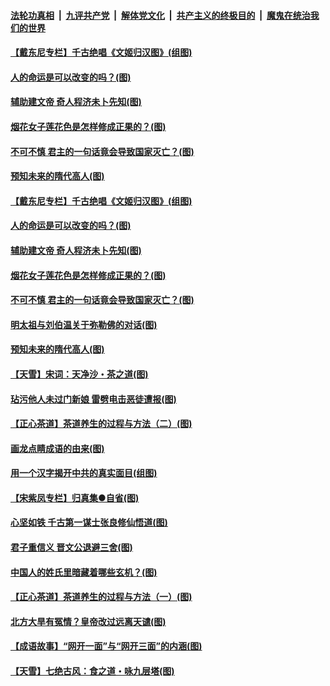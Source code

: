 ####  [法轮功真相](../../../../basic/blob/master/README.md?t=06201402) &nbsp;|&nbsp; [九评共产党](../../../../9ping.md/blob/master/README.md?t=06201402) &nbsp;|&nbsp; [解体党文化](../../../../jtdwh.md/blob/master/README.md?t=06201402)  &nbsp;|&nbsp; [共产主义的终极目的](../../../../gczydzjmd.md/blob/master/README.md?t=06201402) &nbsp;|&nbsp; [魔鬼在统治我们的世界](../../../../mgztzwmdsj.md/blob/master/README.md?t=06201402) 

#### [【戴东尼专栏】千古绝唱《文姬归汉图》(组图)](../pages/p7/933598.md?t=06201402) 

#### [人的命运是可以改变的吗？(图)](../pages/p7/936633.md?t=06201402) 

#### [辅助建文帝 奇人程济未卜先知(图)](../pages/p7/936751.md?t=06201402) 

#### [烟花女子莲花色是怎样修成正果的？(图)](../pages/p7/936627.md?t=06201402) 

#### [不可不慎 君主的一句话竟会导致国家灭亡？(图)](../pages/p7/936921.md?t=06201402) 

#### [预知未来的隋代高人(图)](../pages/p7/936519.md?t=06201402) 

#### [【戴东尼专栏】千古绝唱《文姬归汉图》(组图)](../pages/p7/933598.md?t=06201402) 

#### [人的命运是可以改变的吗？(图)](../pages/p7/936633.md?t=06201402) 

#### [辅助建文帝 奇人程济未卜先知(图)](../pages/p7/936751.md?t=06201402) 

#### [烟花女子莲花色是怎样修成正果的？(图)](../pages/p7/936627.md?t=06201402) 

#### [不可不慎 君主的一句话竟会导致国家灭亡？(图)](../pages/p7/936921.md?t=06201402) 

#### [明太祖与刘伯温关于弥勒佛的对话(图)](../pages/p7/936918.md?t=06201402) 

#### [预知未来的隋代高人(图)](../pages/p7/936519.md?t=06201402) 

#### [【天雪】宋词：天净沙・茶之道(图)](../pages/p7/936606.md?t=06201402) 

#### [玷污他人未过门新娘 雷劈电击恶徒遭报(图)](../pages/p7/936730.md?t=06201402) 

#### [【正心茶道】茶道养生的过程与方法（二）(图)](../pages/p7/936188.md?t=06201402) 

#### [画龙点睛成语的由来(图)](../pages/p7/936521.md?t=06201402) 

#### [用一个汉字揭开中共的真实面目(组图)](../pages/p7/936605.md?t=06201402) 

#### [【宋紫凤专栏】归真集●自省(图)](../pages/p7/936715.md?t=06201402) 

#### [心坚如铁 千古第一谋士张良修仙悟道(图)](../pages/p7/936518.md?t=06201402) 

#### [君子重信义 晋文公退避三舍(图)](../pages/p7/936517.md?t=06201402) 

#### [中国人的姓氏里暗藏着哪些玄机？(图)](../pages/p7/936608.md?t=06201402) 

#### [【正心茶道】茶道养生的过程与方法（一）(图)](../pages/p7/936187.md?t=06201402) 

#### [北方大旱有冤情？皇帝改过远离天谴(图)](../pages/p7/936431.md?t=06201402) 

#### [【成语故事】“网开一面”与“网开三面”的内涵(图)](../pages/p7/936380.md?t=06201402) 

#### [【天雪】七绝古风：食之道・咏九层塔(图)](../pages/p7/936203.md?t=06201402) 

